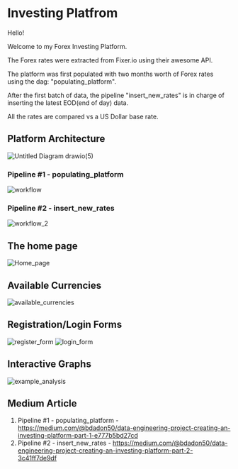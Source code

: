 # Investing Platfrom

Hello!

Welcome to my Forex Investing Platform.

The Forex rates were extracted from Fixer.io using their awesome API.

The platform was first populated with two months worth of Forex rates using the dag: "populating_platform". 

After the first batch of data, the pipeline "insert_new_rates" is in charge of inserting the latest EOD(end of day) data.

All the rates are compared vs a US Dollar base rate. 

## Platform Architecture
![Untitled Diagram drawio(5)](https://user-images.githubusercontent.com/65648983/210175503-8af728a4-b000-46c0-9eff-f0b0edd22848.png)



### Pipeline #1 - populating_platform
![workflow](https://user-images.githubusercontent.com/65648983/209153010-170cfa40-1cc0-4908-9bd6-1f87e6e01eb1.png)

### Pipeline #2 - insert_new_rates
![workflow_2](https://user-images.githubusercontent.com/65648983/210083958-01878e18-4d56-47ee-8ddf-4a0a140c569c.png)


## The home page
![Home_page](https://user-images.githubusercontent.com/65648983/210172554-70dd28ba-28fd-4c09-a71d-383157915dd7.png)


## Available Currencies
![available_currencies](https://user-images.githubusercontent.com/65648983/210172561-9f1d6cdd-c3f5-47e2-9492-068c83adbfa0.png)

## Registration/Login Forms
![register_form](https://user-images.githubusercontent.com/65648983/210172619-7b38ae88-6016-4781-bf34-3f2fa69bfbcb.png)
![login_form](https://user-images.githubusercontent.com/65648983/210172620-6d86bd6a-8fe1-41ea-89ce-2184cc1e398e.png)


## Interactive Graphs
![example_analysis](https://user-images.githubusercontent.com/65648983/210172603-2a3abb35-cc82-421a-b8b7-f15d7309fe06.png)

## Medium Article
  1. Pipeline #1 - populating_platform - https://medium.com/@bdadon50/data-engineering-project-creating-an-investing-platform-part-1-e777b5bd27cd
  2. Pipeline #2 - insert_new_rates - https://medium.com/@bdadon50/data-engineering-project-creating-an-investing-platform-part-2-3c41ff7de9df
